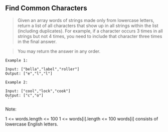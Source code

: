 ## Find Common Characters

> Given an array words of strings made only from lowercase letters, return a list of all characters that show up in all strings within the list (including duplicates).  For example, if a character occurs 3 times in all strings but not 4 times, you need to include that character three times in the final answer.

> You may return the answer in any order.

```
Example 1:

Input: ["bella","label","roller"]
Output: ["e","l","l"]
```
```
Example 2:

Input: ["cool","lock","cook"]
Output: ["c","o"]
 ``
```
Note:

1 <= words.length <= 100
1 <= words[i].length <= 100
words[i] consists of lowercase English letters.
```

